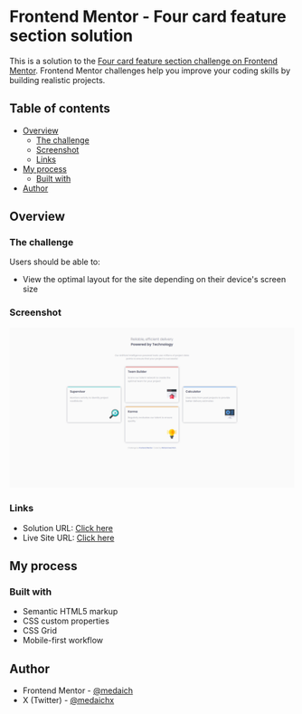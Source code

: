 # Frontend Mentor - Four card feature section solution

This is a solution to the [Four card feature section challenge on Frontend Mentor](https://www.frontendmentor.io/challenges/four-card-feature-section-weK1eFYK). Frontend Mentor challenges help you improve your coding skills by building realistic projects.

## Table of contents

- [Overview](#overview)
  - [The challenge](#the-challenge)
  - [Screenshot](#screenshot)
  - [Links](#links)
- [My process](#my-process)
  - [Built with](#built-with)
- [Author](#author)

## Overview

### The challenge

Users should be able to:

- View the optimal layout for the site depending on their device's screen size

### Screenshot

![](./screenshot.png)

### Links

- Solution URL: [Click here](https://github.com/medaich/four-card-feature-section-master)
- Live Site URL: [Click here](https://medaich.github.io/four-card-feature-section-master)

## My process

### Built with

- Semantic HTML5 markup
- CSS custom properties
- CSS Grid
- Mobile-first workflow

## Author

- Frontend Mentor - [@medaich](https://www.frontendmentor.io/profile/medaich)
- X (Twitter) - [@medaichx](https://www.x.com/medaichx)
